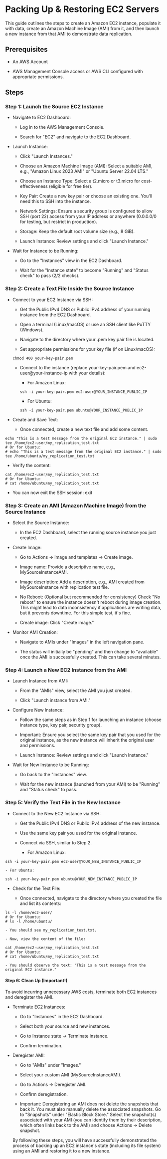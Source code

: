 # Packing Up & Restoring EC2 Servers

This guide outlines the steps to create an Amazon EC2 instance, populate it with data, create an Amazon Machine Image (AMI) from it, and then launch a new instance from that AMI to demonstrate data replication.

## Prerequisites
- An AWS Account

- AWS Management Console access or AWS CLI configured with appropriate permissions.

## Steps
### Step 1: Launch the Source EC2 Instance
- Navigate to EC2 Dashboard:

  - Log in to the AWS Management Console.

  - Search for "EC2" and navigate to the EC2 Dashboard.

- Launch Instance:

  - Click "Launch Instances."

  - Choose an Amazon Machine Image (AMI): Select a suitable AMI, e.g., "Amazon Linux 2023 AMI" or "Ubuntu Server 22.04 LTS."

  - Choose an Instance Type: Select a t2.micro or t3.micro for cost-effectiveness (eligible for free tier).

  - Key Pair: Create a new key pair or choose an existing one. You'll need this to SSH into the instance.

  - Network Settings: Ensure a security group is configured to allow SSH (port 22) access from your IP address or anywhere (0.0.0.0/0 for testing, but restrict in production).

  - Storage: Keep the default root volume size (e.g., 8 GiB).

  - Launch Instance: Review settings and click "Launch Instance."  

- Wait for Instance to be Running:

  - Go to the "Instances" view in the EC2 Dashboard.

  - Wait for the "Instance state" to become "Running" and "Status check" to pass (2/2 checks).  

### Step 2: Create a Text File Inside the Source Instance
- Connect to your EC2 Instance via SSH:

  - Get the Public IPv4 DNS or Public IPv4 address of your running instance from the EC2 Dashboard.

  - Open a terminal (Linux/macOS) or use an SSH client like PuTTY (Windows).

  - Navigate to the directory where your .pem key pair file is located.

  - Set appropriate permissions for your key file (if on Linux/macOS):  

  ```text
  chmod 400 your-key-pair.pem
  ```

  - Connect to the instance (replace your-key-pair.pem and ec2-user@your-instance-ip with your details):

    - For Amazon Linux:

    ```text
    ssh -i your-key-pair.pem ec2-user@YOUR_INSTANCE_PUBLIC_IP
    ```

    - For Ubuntu:
    ```text
    ssh -i your-key-pair.pem ubuntu@YOUR_INSTANCE_PUBLIC_IP
    ```

- Create and Save Text:

  - Once connected, create a new text file and add some content.    
```text
echo "This is a test message from the original EC2 instance." | sudo tee /home/ec2-user/my_replication_test.txt
# Or for Ubuntu:
# echo "This is a test message from the original EC2 instance." | sudo tee /home/ubuntu/my_replication_test.txt
```

  - Verify the content:

```text
cat /home/ec2-user/my_replication_test.txt
# Or for Ubuntu:
# cat /home/ubuntu/my_replication_test.txt
```

  - You can now exit the SSH session: exit


### Step 3: Create an AMI (Amazon Machine Image) from the Source Instance

- Select the Source Instance:

  - In the EC2 Dashboard, select the running source instance you just created.

- Create Image:

  - Go to Actions -> Image and templates -> Create image.

  - Image name: Provide a descriptive name, e.g., MySourceInstanceAMI.

  - Image description: Add a description, e.g., AMI created from MySourceInstance with replication test file.

  - No Reboot: (Optional but recommended for consistency) Check "No reboot" to ensure the instance doesn't reboot during image creation. This might lead to data inconsistency if applications are writing data, but it prevents downtime. For this simple test, it's fine.

  - Create image: Click "Create image."

- Monitor AMI Creation:

  - Navigate to AMIs under "Images" in the left navigation pane.

  - The status will initially be "pending" and then change to "available" once the AMI is successfully created. This can take several minutes.  

### Step 4: Launch a New EC2 Instance from the AMI
- Launch Instance from AMI:

  - From the "AMIs" view, select the AMI you just created.

  - Click "Launch instance from AMI."

- Configure New Instance:

  - Follow the same steps as in Step 1 for launching an instance (choose instance type, key pair, security group).

  - Important: Ensure you select the same key pair that you used for the original instance, as the new instance will inherit the original user and permissions.

  - Launch Instance: Review settings and click "Launch Instance."

- Wait for New Instance to be Running:

  - Go back to the "Instances" view.

  - Wait for the new instance (launched from your AMI) to be "Running" and "Status check" to pass.  

### Step 5: Verify the Text File in the New Instance
- Connect to the New EC2 Instance via SSH:

  - Get the Public IPv4 DNS or Public IPv4 address of the new instance.

  - Use the same key pair you used for the original instance.

  - Connect via SSH, similar to Step 2.

    - For Amazon Linux:  

```text
ssh -i your-key-pair.pem ec2-user@YOUR_NEW_INSTANCE_PUBLIC_IP
```

    - For Ubuntu:
```text
ssh -i your-key-pair.pem ubuntu@YOUR_NEW_INSTANCE_PUBLIC_IP
```

 - Check for the Text File:

    - Once connected, navigate to the directory where you created the file and list its contents:

```text
ls -l /home/ec2-user/
# Or for Ubuntu:
# ls -l /home/ubuntu/
```

    - You should see my_replication_test.txt.

    - Now, view the content of the file:

```text
cat /home/ec2-user/my_replication_test.txt
# Or for Ubuntu:
# cat /home/ubuntu/my_replication_test.txt
```

    - You should observe the text: "This is a test message from the original EC2 instance."

#### Step 6: Clean Up (Important!)
To avoid incurring unnecessary AWS costs, terminate both EC2 instances and deregister the AMI.    

- Terminate EC2 Instances:
  
  - Go to "Instances" in the EC2 Dashboard.

  - Select both your source and new instances.

  - Go to Instance state -> Terminate instance.

  - Confirm termination.

- Deregister AMI:

  - Go to "AMIs" under "Images."

  - Select your custom AMI (MySourceInstanceAMI).

  - Go to Actions -> Deregister AMI.

  - Confirm deregistration.

  - Important: Deregistering an AMI does not delete the snapshots that back it. You must also manually delete the associated snapshots. Go to "Snapshots" under "Elastic Block Store." Select the snapshot(s) associated with your AMI (you can identify them by their description, which often links back to the AMI) and choose Actions -> Delete snapshot.    

  By following these steps, you will have successfully demonstrated the process of backing up an EC2 instance's state (including its file system) using an AMI and restoring it to a new instance.